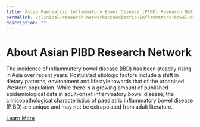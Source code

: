 ```yaml
---
title: Asian Paediatric Inflammatory Bowel Disease (PIBD) Research Network
permalink: /clinical-research-networks/paediatric-inflammatory-bowel-disease-pibd-research-network/
description: ""
---
```

**About Asian PIBD Research Network**
=====================================

The incidence of inflammatory bowel disease (IBD) has been steadily rising in Asia over recent years. Postulated etiologic factors include a shift in dietary patterns, environment and lifestyle towards that of the urbanised Western population. While there is a growing amount of published epidemiological data in adult-onset inflammatory bowel disease, the clinicopathological characteristics of paediatric inflammatory bowel disease (PIBD) are unique and may not be extrapolated from adult literature.

[Learn More](/asian-pibd-research-network/about-asian-pibd-research-network/)